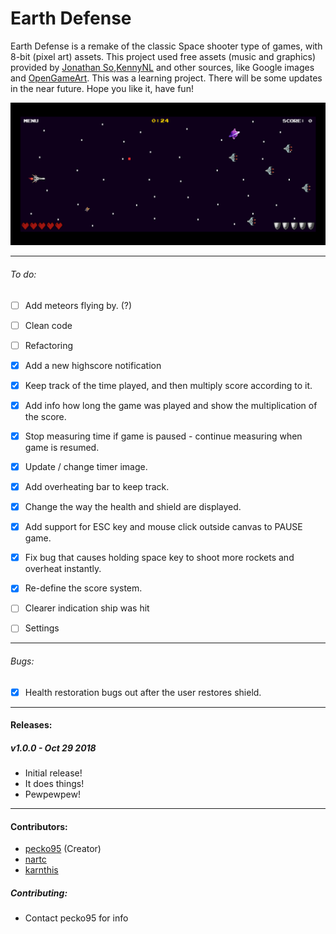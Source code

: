 # Earth Defense

Earth Defense is a remake of the classic Space shooter type of games, with 8-bit (pixel art) assets. This project used free assets (music and graphics) provided by [Jonathan So](https://jonathan-so.itch.io/),[KennyNL](https://kenney.nl/) and other sources, like Google images and [OpenGameArt](https://opengameart.org). This was a learning project. There will be some updates in the near future. Hope you like it, have fun!

<img src="./assets/images/screenshot.png">

------------------------------------------------
###### To do:
* [ ] Add meteors flying by. (?)
* [ ] Clean code
* [ ] Refactoring
* [x] Add a new highscore notification
* [x] Keep track of the time played, and then multiply score according to it.
* [x] Add info how long the game was played and show the multiplication of the score.
* [x] Stop measuring time if game is paused - continue measuring when game is resumed.
* [x] Update / change timer image.
* [x] Add overheating bar to keep track.
* [x] Change the way the health and shield are displayed. 
* [x] Add support for ESC key and mouse click outside canvas to PAUSE game.
* [x] Fix bug that causes holding space key to shoot more rockets and overheat instantly.
* [x] Re-define the score system.

* [ ] Clearer indication ship was hit
* [ ] Settings
-------------------
###### Bugs:
* [x]  Health restoration bugs out after the user restores shield.
----------
#### Releases:
##### v1.0.0 - Oct 29 2018
* Initial release!
* It does things!
* Pewpewpew!
----------
#### Contributors:
* [pecko95](https://github.com/pecko95) (Creator)
* [nartc](https://github.com/nartc)
* [karnthis](https://github.com/karnthis)

##### Contributing:
* Contact pecko95 for info